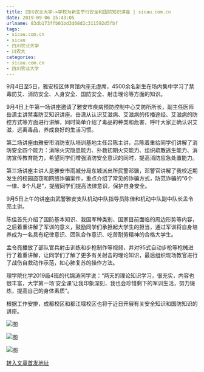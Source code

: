 ```yaml
---
title: 四川农业大学->学校为新生举行安全和国防知识讲座 | sicau.com.cn
date: 2019-09-06 15:43:05
urlname: 83db173ffb01bd3d08d2c311592d5fbf
tags: 
- sicau.com.cn
- sicau
- 四川农业大学
- 川农大
categories:
- sicau.com.cn
- 四川农业大学
---
```



9月4日至5日，雅安校区体育馆内座无虚席，4500余名新生在场内集中学习了禁毒防艾、消防安全、人身安全、国防安全、射击理论等方面的知识。

9月4日上午第一场讲座邀请了雅安市疾病预防控制中心艾防所所长，副主任医师岳潇主讲禁毒防艾知识讲座。岳潇从认识艾滋病、艾滋病的传播途经、艾滋病的防控方式等方面进行讲解，同时简单介绍了毒品的种类和危害，呼吁大家正确认识艾滋，远离毒品，养成良好的生活习惯。

第二场讲座由雅安市消防支队培训基地主任吕陈主讲，吕陈着重给同学们讲解了消防安全四个能力：消除火灾隐患能力、扑救初期火灾能力、组织疏散逃生能力、消防宣传教育能力，希望同学们增强消防安全意识的同时，提高消防应急处置能力。

第三场讲座主讲人是雅安市雨城分局东城派出所民警邓骥，邓警官讲解了我校近期发生的校园盗窃和网络诈骗案件，重点介绍了常见的诈骗方式，防范诈骗的“6个一律、8个凡是”，提醒同学们提高法律意识，保护自身安全。

9月5日上午的讲座由武警雅安支队机动中队指导员陈佳和机动中队副中队长孟令亮主讲。

陈佳首先介绍了国防基本知识、我国军种类别、国家目前面临的周边形势等内容，之后着重讲解了军训的意义，鼓励同学们承担起大学生的担当，通过军训将自身培养成为一名具有纪律意识、团队合作意识、吃苦耐劳精神的合格大学生。

孟令亮播放了部队官兵射击训练和步枪制作等视频，并对95式自动步枪等枪械进行了着重讲解，让同学们了解了更多有关射击的理论知识，最后组织现场教官进行了战伤自救动作示范，如心肺复苏的操作方法。

理学院化学2019级4班的代锦涛同学说：“两天的理论知识学习，很充实，内容也很丰富，大学第一场‘安全课’让我印象深刻，我也会珍惜剩下的军训生活，努力锻炼，提高自己的身体素质”。

根据工作安排，成都校区和都江堰校区也将于近日开展有关安全知识和国防知识的讲座。



![图](https://news.sicau.edu.cn/__local/8/63/DB/AC5204318F5EE81458D2237211F_D406ABF8_248F8.jpg)

![图](https://news.sicau.edu.cn/__local/E/0E/71/57549710D3CC46EC833E6D601D5_6AFC56F5_1AF45.jpg)

![图](https://news.sicau.edu.cn/__local/5/81/09/CCF6763C7BCAE83BF1CE2687B43_5CC5C070_1A8D6.jpg)

[转入文章首发地址](https://news.sicau.edu.cn/info/1078/53175.htm)